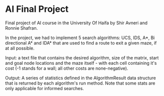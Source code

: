 # AI Final Project
Final project of AI course in the University Of Haifa by Shir Avneri and Ronnie Shafran.

In the project, we had to implement 5 search algorithms: UCS, IDS, A*, Bi directional A* and IDA* 
that are used to find a route to exit a given maze, if at all possible.

Input:
a text file that contains the desired algorithm, size of the matrix, start and goal node locations
and the maze itself - with each cell containing it's cost (-1 stands for a wall; all other costs 
are none-negative).

Output:
A series of statistics defined in the AlgorithmResult data structure that is returned by each algorithm's
run method. Note that some stats are only applicable for informed searches.


